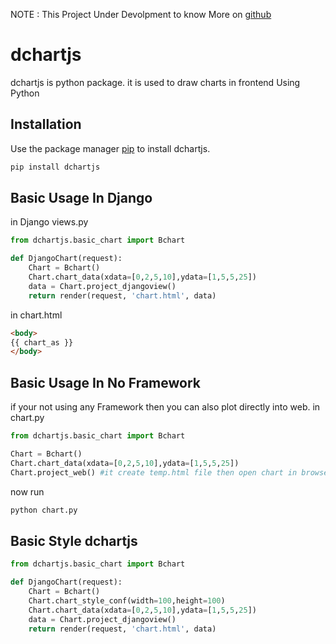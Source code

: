 NOTE :  This Project Under Devolpment to know More on [github](https://github.com/KrezyKiller/dchartjs/)  

# dchartjs

dchartjs is python package. it is used to draw charts in frontend Using Python
## Installation

Use the package manager [pip](https://pypi.org/project/dchartjs/) to install dchartjs. 

```bash
pip install dchartjs
```

## Basic Usage In Django
in Django views.py
```python
from dchartjs.basic_chart import Bchart

def DjangoChart(request):
    Chart = Bchart()
    Chart.chart_data(xdata=[0,2,5,10],ydata=[1,5,5,25])
    data = Chart.project_djangoview()
    return render(request, 'chart.html', data)
```
in chart.html
```html
<body>
{{ chart_as }}
</body>
```
## Basic Usage In No Framework
if your not using any Framework then you can also plot directly into web. 
in chart.py
```python
from dchartjs.basic_chart import Bchart

Chart = Bchart()
Chart.chart_data(xdata=[0,2,5,10],ydata=[1,5,5,25])
Chart.project_web() #it create temp.html file then open chart in browser 
```
now run
```python
python chart.py
```
## Basic Style dchartjs
```python
from dchartjs.basic_chart import Bchart

def DjangoChart(request):
    Chart = Bchart()
    Chart.chart_style_conf(width=100,height=100) 
    Chart.chart_data(xdata=[0,2,5,10],ydata=[1,5,5,25])
    data = Chart.project_djangoview()
    return render(request, 'chart.html', data)
```
